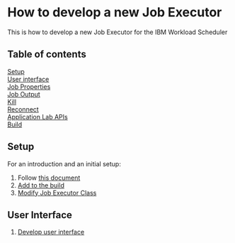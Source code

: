 # How to develop a new Job Executor
This is how to develop a new Job Executor for the IBM Workload Scheduler

## Table of contents
[Setup](#setup)  
[User interface](#user%20setup)  
[Job Properties](#job%20properties)  
[Job Output](#job%20output)  
[Kill](#kill)  
[Reconnect](#reconnect)  
[Application Lab APIs](#application%20lab%20apis)  
[Build](#build)  

## Setup
For an introduction and an initial setup:  
1. Follow [this document](/IBM-TWS-Integration-Workbench-86_How-to-custom-Job-Type.pdf)  
2. [Add to the build](/Add-to-the-build.md)  
3. [Modify Job Executor Class](/Modify-Job-Executor-Class.md)  

## User Interface
1. [Develop user interface](/Develop-user-interface.md)  